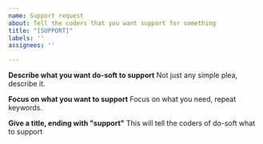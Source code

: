 ```yaml
---
name: Support request
about: Tell the coders that you want support for something
title: "[SUPPORT]"
labels: ''
assignees: ''

---
```


**Describe what you want do-soft to support**
Not just any simple plea, describe it.

**Focus on what you want to support**
Focus on what you need, repeat keywords.

**Give a title, ending with "support"**
This will tell the coders of do-soft what to support
